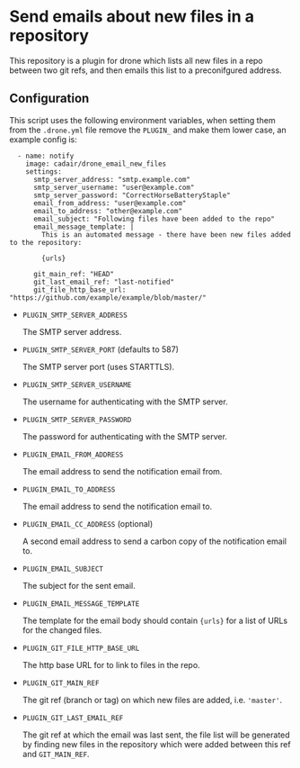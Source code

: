 # Send emails about new files in a repository

This repository is a plugin for drone which lists all new files in a repo
between two git refs, and then emails this list to a preconifgured address.

## Configuration

This script uses the following environment variables, when setting them from
the `.drone.yml` file remove the `PLUGIN_` and make them lower case, an example
config is:

```
  - name: notify
    image: cadair/drone_email_new_files
    settings:
      smtp_server_address: "smtp.example.com"
      smtp_server_username: "user@example.com"
      smtp_server_password: "CorrectHorseBatteryStaple"
      email_from_address: "user@example.com"
      email_to_address: "other@example.com"
      email_subject: "Following files have been added to the repo"
      email_message_template: |
        This is an automated message - there have been new files added to the repository:

        {urls}

      git_main_ref: "HEAD"
      git_last_email_ref: "last-notified"
      git_file_http_base_url: "https://github.com/example/example/blob/master/"
```

* `PLUGIN_SMTP_SERVER_ADDRESS`

    The SMTP server address.

* `PLUGIN_SMTP_SERVER_PORT` (defaults to 587)
   
   The SMTP server port (uses STARTTLS).

* `PLUGIN_SMTP_SERVER_USERNAME`

   The username for authenticating with the SMTP server.

* `PLUGIN_SMTP_SERVER_PASSWORD`

   The password for authenticating with the SMTP server.

* `PLUGIN_EMAIL_FROM_ADDRESS`

   The email address to send the notification email from.

* `PLUGIN_EMAIL_TO_ADDRESS`

   The email address to send the notification email to.

* `PLUGIN_EMAIL_CC_ADDRESS` (optional)

   A second email address to send a carbon copy of the notification email to.

* `PLUGIN_EMAIL_SUBJECT`

   The subject for the sent email.

* `PLUGIN_EMAIL_MESSAGE_TEMPLATE`

   The template for the email body should contain `{urls}` for a list of URLs
   for the changed files.

* `PLUGIN_GIT_FILE_HTTP_BASE_URL`

   The http base URL for to link to files in the repo.

* `PLUGIN_GIT_MAIN_REF`

   The git ref (branch or tag) on which new files are added, i.e. `'master'`.

* `PLUGIN_GIT_LAST_EMAIL_REF`

   The git ref at which the email was last sent, the file list will be
   generated by finding new files in the repository which were added between
   this ref and `GIT_MAIN_REF`.
